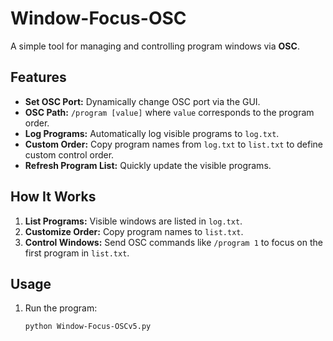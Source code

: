 # Window-Focus-OSC

A simple tool for managing and controlling program windows via **OSC**.

## Features
- **Set OSC Port:** Dynamically change OSC port via the GUI.
- **OSC Path:** `/program [value]` where `value` corresponds to the program order.
- **Log Programs:** Automatically log visible programs to `log.txt`.
- **Custom Order:** Copy program names from `log.txt` to `list.txt` to define custom control order.
- **Refresh Program List:** Quickly update the visible programs.

## How It Works
1. **List Programs:** Visible windows are listed in `log.txt`.
2. **Customize Order:** Copy program names to `list.txt`.
3. **Control Windows:** Send OSC commands like `/program 1` to focus on the first program in `list.txt`.

## Usage
1. Run the program:  
   ```bash
   python Window-Focus-OSCv5.py
